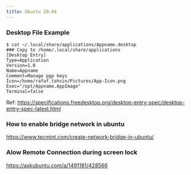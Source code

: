 ```yaml
---
title: Ubuntu 20.04
---
```


### Desktop File Example

```shell
$ cat ~/.local/share/applications/Appname.desktop 
### Copy to /home/.local/share/applications
[Desktop Entry]
Type=Application
Version=1.0
Name=Appname
Comment=Manage pgp keys
Icon=/home/rafaf.tahsin/Pictures/App-Icon.png
Exec="/opt/Appname.AppImage"
Terminal=false
```

Ref: https://specifications.freedesktop.org/desktop-entry-spec/desktop-entry-spec-latest.html

### How to enable bridge network in ubuntu

https://www.tecmint.com/create-network-bridge-in-ubuntu/


### Alow Remote Connection during screen lock

https://askubuntu.com/a/1491181/428566

